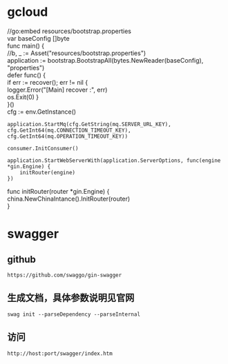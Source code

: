 # gcloud  
//go:embed resources/bootstrap.properties  
var baseConfig []byte  
func main() {  
	//b, _ := Asset("resources/bootstrap.properties")  
	application := bootstrap.BootstrapAll(bytes.NewReader(baseConfig), "properties")  
	defer func() {  
		if err := recover(); err != nil {  
			logger.Error("[Main] recover :", err)  
			os.Exit(0)
		}  
	}()  
	cfg := env.GetInstance()  

	application.StartMq(cfg.GetString(mq.SERVER_URL_KEY), cfg.GetInt64(mq.CONNECTION_TIMEOUT_KEY), cfg.GetInt64(mq.OPERATION_TIMEOUT_KEY))

	consumer.InitConsumer()

	application.StartWebServerWith(application.ServerOptions, func(engine *gin.Engine) {
		initRouter(engine)
	})
  
  func initRouter(router *gin.Engine) {  
	china.NewChinaIntance().InitRouter(router)  
}

# swagger
## github
	https://github.com/swaggo/gin-swagger
## 生成文档，具体参数说明见官网
	swag init --parseDependency --parseInternal
## 访问
	http://host:port/swagger/index.htm
